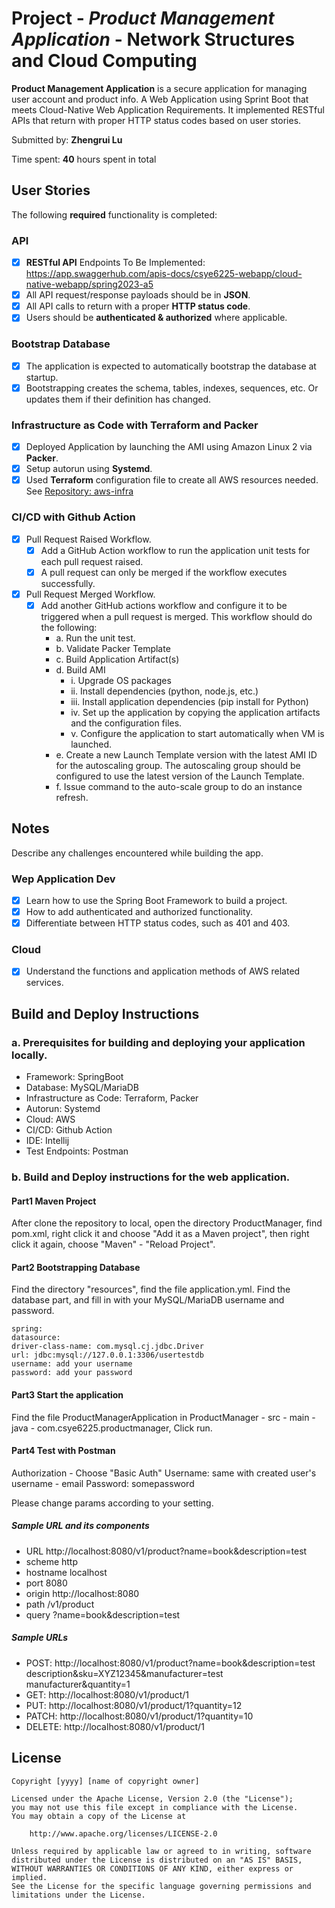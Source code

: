 # Project - *Product Management Application* - Network Structures and Cloud Computing

**Product Management Application** is a secure application for managing user account and product info. A Web Application using Sprint Boot that meets Cloud-Native Web Application Requirements. It implemented RESTful APIs that return with proper HTTP status codes based on user stories.

Submitted by: **Zhengrui Lu**

Time spent: **40** hours spent in total

## User Stories

The following **required** functionality is completed:

### API
* [X] **RESTful API** Endpoints To Be Implemented: https://app.swaggerhub.com/apis-docs/csye6225-webapp/cloud-native-webapp/spring2023-a5
* [X] All API request/response payloads should be in **JSON**.
* [X] All API calls to return with a proper **HTTP status code**.
* [X] Users should be **authenticated & authorized** where applicable.

### Bootstrap Database
* [X] The application is expected to automatically bootstrap the database at startup.
* [X] Bootstrapping creates the schema, tables, indexes, sequences, etc. Or updates them if their definition has changed.

### Infrastructure as Code with Terraform and Packer
* [X] Deployed Application by launching the AMI using Amazon Linux 2 via **Packer**.
* [X] Setup autorun using **Systemd**.
* [X] Used **Terraform** configuration file to create all AWS resources needed. See [Repository: aws-infra](https://github.com/ZhengruiLu/aws-infra)

### CI/CD with Github Action
* [X] Pull Request Raised Workflow.
    * [X] Add a GitHub Action workflow to run the application unit tests for each pull request raised.
    * [X] A pull request can only be merged if the workflow executes successfully.
* [X] Pull Request Merged Workflow.
    * [X] Add another GitHub actions workflow and configure it to be triggered when a pull request is merged. This workflow should do the following:
        - a. Run the unit test.
        - b. Validate Packer Template
        - c. Build Application Artifact(s)
        - d. Build AMI
            - i. Upgrade OS packages
            - ii. Install dependencies (python, node.js, etc.)
            - iii. Install application dependencies (pip install for Python)
            - iv. Set up the application by copying the application artifacts and the configuration files.
            - v. Configure the application to start automatically when VM is launched.
        - e. Create a new Launch Template version with the latest AMI ID for the autoscaling group. The autoscaling group should be configured to use the latest version of the Launch Template.
        - f. Issue command to the auto-scale group to do an instance refresh.

## Notes
Describe any challenges encountered while building the app.

### Wep Application Dev
* [X] Learn how to use the Spring Boot Framework to build a project.
* [X] How to add authenticated and authorized functionality.
* [X] Differentiate between HTTP status codes, such as 401 and 403.

### Cloud
* [X] Understand the functions and application methods of AWS related services.

## Build and Deploy Instructions
### a. Prerequisites for building and deploying your application locally.
- Framework: SpringBoot
- Database: MySQL/MariaDB
- Infrastructure as Code: Terraform, Packer
- Autorun: Systemd
- Cloud: AWS
- CI/CD: Github Action
- IDE: Intellij
- Test Endpoints: Postman

### b. Build and Deploy instructions for the web application.
#### Part1 Maven Project
After clone the repository to local, open the directory ProductManager,
find pom.xml, right click it and choose "Add it as a Maven project",
then right click it again, choose "Maven" - "Reload Project".

#### Part2 Bootstrapping Database
Find the directory "resources", find the file application.yml. Find the database part,
and fill in with your MySQL/MariaDB username and password.
```
spring:
datasource:
driver-class-name: com.mysql.cj.jdbc.Driver
url: jdbc:mysql://127.0.0.1:3306/usertestdb
username: add your username
password: add your password
```

#### Part3 Start the application
Find the file ProductManagerApplication in ProductManager - src - main - java - com.csye6225.productmanager,
Click run.

#### Part4 Test with Postman
Authorization - Choose "Basic Auth"
Username: same with created user's username - email
Password: somepassword

Please change params according to your setting.
##### Sample URL and its components
- URL 	http://localhost:8080/v1/product?name=book&description=test
- scheme	    http
- hostname      localhost
- port	        8080
- origin        http://localhost:8080
- path	        /v1/product
- query	        ?name=book&description=test

##### Sample URLs
- POST: http://localhost:8080/v1/product?name=book&description=test description&sku=XYZ12345&manufacturer=test manufacturer&quantity=1
- GET: http://localhost:8080/v1/product/1
- PUT: http://localhost:8080/v1/product/1?quantity=12
- PATCH: http://localhost:8080/v1/product/1?quantity=10
- DELETE: http://localhost:8080/v1/product/1

## License
    Copyright [yyyy] [name of copyright owner]

    Licensed under the Apache License, Version 2.0 (the "License");
    you may not use this file except in compliance with the License.
    You may obtain a copy of the License at

        http://www.apache.org/licenses/LICENSE-2.0

    Unless required by applicable law or agreed to in writing, software
    distributed under the License is distributed on an "AS IS" BASIS,
    WITHOUT WARRANTIES OR CONDITIONS OF ANY KIND, either express or implied.
    See the License for the specific language governing permissions and
    limitations under the License.